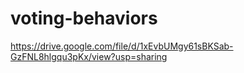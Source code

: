 # voting-behaviors
https://drive.google.com/file/d/1xEvbUMgy61sBKSab-GzFNL8hlgqu3pKx/view?usp=sharing
